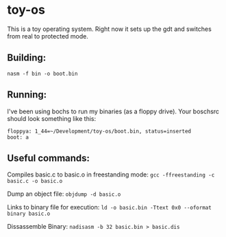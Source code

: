 toy-os
======
This is a toy operating system.  Right now it sets up the gdt and switches from real to protected mode.

Building:
---------
```nasm -f bin -o boot.bin```

Running:
--------
I've been using bochs to run my binaries (as a floppy drive). Your boschsrc should look something like this:

```
floppya: 1_44=~/Development/toy-os/boot.bin, status=inserted
boot: a
```

Useful commands:
----------------

Compiles basic.c to basic.o in freestanding mode:
```gcc -ffreestanding -c basic.c -o basic.o```

Dump an object file:
```objdump -d basic.o```

Links to binary file for execution:
```ld -o basic.bin -Ttext 0x0 --oformat binary basic.o```


Dissassemble Binary:
```nadisasm -b 32 basic.bin > basic.dis```


